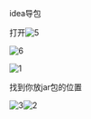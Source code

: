 idea导包

打开![5](D:\截图\5.PNG)

![6](D:\截图\6.PNG)

![1](D:\截图\1.PNG)

找到你放jar包的位置

![3](D:\截图\3.PNG)![2](D:\截图\2.PNG)
